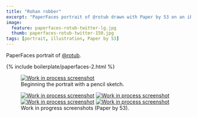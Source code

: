 ```yaml
---
title: "Rohan robber"
excerpt: "PaperFaces portrait of @rotub drawn with Paper by 53 on an iPad."
image: 
  feature: paperfaces-rotub-twitter-lg.jpg
  thumb: paperfaces-rotub-twitter-150.jpg
tags: [portrait, illustration, Paper by 53]
---
```


PaperFaces portrait of <a href="http://twitter.com/rotub">@rotub</a>.

{% include boilerplate/paperfaces-2.html %}

<figure>
	<a href="{{ site.url }}/assets/images/paperfaces-rotub-process-1-lg.jpg"><img src="{{ site.url }}/assets/images/paperfaces-rotub-process-1-750.jpg" alt="Work in process screenshot"></a>
	<figcaption>Beginning the portrait with a pencil sketch.</figcaption>
</figure>

<figure class="half">
	<a href="{{ site.url }}/assets/images/paperfaces-rotub-process-2-lg.jpg"><img src="{{ site.url }}/assets/images/paperfaces-rotub-process-2-600.jpg" alt="Work in process screenshot"></a>
	<a href="{{ site.url }}/assets/images/paperfaces-rotub-process-3-lg.jpg"><img src="{{ site.url }}/assets/images/paperfaces-rotub-process-3-600.jpg" alt="Work in process screenshot"></a>
	<a href="{{ site.url }}/assets/images/paperfaces-rotub-process-4-lg.jpg"><img src="{{ site.url }}/assets/images/paperfaces-rotub-process-4-600.jpg" alt="Work in process screenshot"></a>
	<a href="{{ site.url }}/assets/images/paperfaces-rotub-process-5-lg.jpg"><img src="{{ site.url }}/assets/images/paperfaces-rotub-process-5-600.jpg" alt="Work in process screenshot"></a>
	<figcaption>Work in progress screenshots (Paper by 53).</figcaption>
</figure>